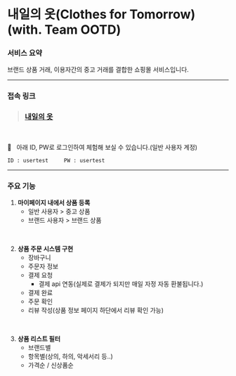 # 내일의 옷(Clothes for Tomorrow) (with. Team OOTD)
### 서비스 요약</br>
브랜드 상품 거래, 이용자간의 중고 거래를 결합한 쇼핑몰 서비스입니다. <br>


**** 
### 접속 링크

> ### **[내일의 옷](http://3.38.56.80:8080/ootd/)**

<br>

🔐  &nbsp; 아래 ID, PW로 로그인하여 체험해 보실 수 있습니다.(일반 사용자 계정)



   ```
   ID : usertest     PW : usertest
   ```

----

### 주요 기능
1. **마이페이지 내에서 상품 등록**
   - 일반 사용자 > 중고 상품
   - 브랜드 사용자 > 브랜드 상품
<br>

2. **상품 주문 시스템 구현**
   - 장바구니
   - 주문자 정보
   - 결제 요청
      - 결제 api 연동(실제로 결제가 되지만 매일 자정 자동 환불됩니다.)
   - 결제 완료
   - 주문 확인
   - 리뷰 작성(상품 정보 페이지 하단에서 리뷰 확인 가능)
<br>

3. **상품 리스트 필터**
   - 브랜드별
   - 항목별(상의, 하의, 악세서리 등..)
   - 가격순 / 신상품순

